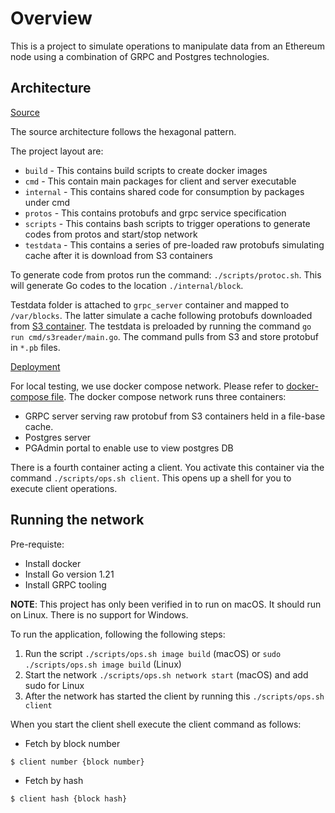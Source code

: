 # Overview

This is a project to simulate operations to manipulate data from an Ethereum node using a combination of GRPC and Postgres technologies.

## Architecture

<u>Source</u>

The source architecture follows the hexagonal pattern.

The project layout are:

* `build` - This contains build scripts to create docker images
* `cmd` - This contain main packages for client and server executable
* `internal` - This contains shared code for consumption by packages under cmd
* `protos` - This contains protobufs and grpc service specification
* `scripts` - This contains bash scripts to trigger operations to generate codes from protos and start/stop network
* `testdata` - This contains a series of pre-loaded raw protobufs simulating cache after it is download from S3 containers

To generate code from protos run the command: `./scripts/protoc.sh`. This will generate Go codes to the location `./internal/block`.

Testdata folder is attached to `grpc_server` container and mapped to `/var/blocks`. The latter simulate a cache following protobufs downloaded from [S3 container](https://s3.us-east-1.amazonaws.com/public.blocks.datalake). The testdata is preloaded by running the command `go run cmd/s3reader/main.go`.  The command pulls from S3 and store protobuf in `*.pb` files.

<u>Deployment</u>

For local testing, we use docker compose network. Please refer to [docker-compose file](./deployment/docker-compose.yml). The docker compose network runs three containers:

* GRPC server serving raw protobuf from S3 containers held in a file-base cache.
* Postgres server
* PGAdmin portal to enable use to view postgres DB

There is a fourth container acting a client. You activate this container via the command `./scripts/ops.sh client`. This opens up a shell for you to execute client operations.

## Running the network

Pre-requiste:

* Install docker
* Install Go version 1.21
* Install GRPC tooling

**NOTE**: This project has only been verified in to run on macOS. It should run on Linux. There is no support for Windows.

To run the application, following the following steps:

1. Run the script `./scripts/ops.sh image build` (macOS) or `sudo ./scripts/ops.sh image build` (Linux)
1. Start the network `./scripts/ops.sh network start` (macOS) and add sudo for Linux
1. After the network has started the client by running this `./scripts/ops.sh client`

When you start the client shell execute the client command as follows:

* Fetch by block number
```bash
$ client number {block number}
```

* Fetch by hash
```bash
$ client hash {block hash}
```
